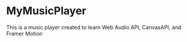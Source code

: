 # MyMusicPlayer
This is a music player created to learn Web Audio API, CanvasAPI, and Framer Motion
